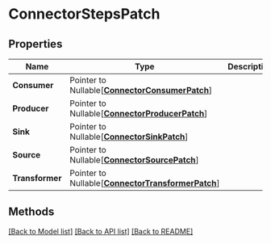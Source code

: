 # ConnectorStepsPatch

## Properties

Name | Type | Description | Notes
------------ | ------------- | ------------- | -------------
**Consumer** | Pointer to Nullable[[**ConnectorConsumerPatch**](ConnectorConsumerPatch.md)] |  | [optional] 
**Producer** | Pointer to Nullable[[**ConnectorProducerPatch**](ConnectorProducerPatch.md)] |  | [optional] 
**Sink** | Pointer to Nullable[[**ConnectorSinkPatch**](ConnectorSinkPatch.md)] |  | [optional] 
**Source** | Pointer to Nullable[[**ConnectorSourcePatch**](ConnectorSourcePatch.md)] |  | [optional] 
**Transformer** | Pointer to Nullable[[**ConnectorTransformerPatch**](ConnectorTransformerPatch.md)] |  | [optional] 

## Methods


[[Back to Model list]](../README.md#documentation-for-models) [[Back to API list]](../README.md#documentation-for-api-endpoints) [[Back to README]](../README.md)


